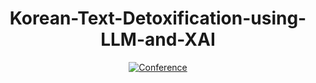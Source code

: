 <div align="center">    
  
# Korean-Text-Detoxification-using-LLM-and-XAI

[![Conference](https://img.shields.io/badge/KCC-2024-blue)](https://www.kiise.or.kr/conference/kcc/2024/)

</div>
